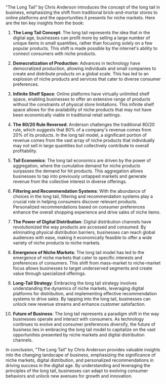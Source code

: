 "The Long Tail" by Chris Anderson introduces the concept of the long tail in business, emphasizing the shift from traditional brick-and-mortar stores to online platforms and the opportunities it presents for niche markets. Here are the ten key insights from the book:

1. **The Long Tail Concept**: The long tail represents the idea that in the digital age, businesses can profit more by selling a large number of unique items in small quantities, rather than focusing solely on a few popular products. This shift is made possible by the internet's ability to connect consumers with niche products.

2. **Democratization of Production**: Advances in technology have democratized production, allowing individuals and small companies to create and distribute products on a global scale. This has led to an explosion of niche products and services that cater to diverse consumer preferences.

3. **Infinite Shelf Space**: Online platforms have virtually unlimited shelf space, enabling businesses to offer an extensive range of products without the constraints of physical store limitations. This infinite shelf space allows for the availability of niche products that may not have been economically viable in traditional retail settings.

4. **The 80/20 Rule Reversed**: Anderson challenges the traditional 80/20 rule, which suggests that 80% of a company's revenue comes from 20% of its products. In the long tail model, a significant portion of revenue comes from the vast array of niche products that individually may not sell in large quantities but collectively contribute to overall profitability.

5. **Tail Economics**: The long tail economics are driven by the power of aggregation, where the cumulative demand for niche products surpasses the demand for hit products. This aggregation allows businesses to tap into previously untapped markets and generate revenue from the collective interest in diverse offerings.

6. **Filtering and Recommendation Systems**: With the abundance of choices in the long tail, filtering and recommendation systems play a crucial role in helping consumers discover relevant products. Personalized recommendations based on consumer preferences enhance the overall shopping experience and drive sales of niche items.

7. **The Power of Digital Distribution**: Digital distribution channels have revolutionized the way products are accessed and consumed. By eliminating physical distribution barriers, businesses can reach global audiences with ease, making it economically feasible to offer a wide variety of niche products to niche markets.

8. **Emergence of Niche Markets**: The long tail model has led to the emergence of niche markets that cater to specific interests and preferences of consumers. This shift from mass-market to niche-market focus allows businesses to target underserved segments and create value through specialized offerings.

9. **Long-Tail Strategy**: Embracing the long tail strategy involves understanding the dynamics of niche markets, leveraging digital platforms for distribution, and implementing effective recommendation systems to drive sales. By tapping into the long tail, businesses can unlock new revenue streams and enhance customer satisfaction.

10. **Future of Business**: The long tail represents a paradigm shift in the way businesses operate and interact with consumers. As technology continues to evolve and consumer preferences diversify, the future of business lies in embracing the long tail model to capitalize on the vast opportunities presented by niche markets and digital distribution channels.

In conclusion, "The Long Tail" by Chris Anderson provides valuable insights into the changing landscape of business, emphasizing the significance of niche markets, digital distribution, and personalized recommendations in driving success in the digital age. By understanding and leveraging the principles of the long tail, businesses can adapt to evolving consumer behaviors and unlock new avenues for growth and innovation.
